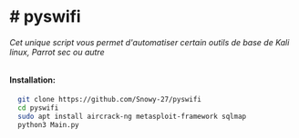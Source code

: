 <h1> # pyswifi </h1>
<h6> Cet unique script vous permet d'automatiser certain outils de base de Kali linux, Parrot sec ou autre </h6>

<h4> Installation: </h4>

```bash 
  git clone https://github.com/Snowy-27/pyswifi
  cd pyswifi
  sudo apt install aircrack-ng metasploit-framework sqlmap
  python3 Main.py
```
